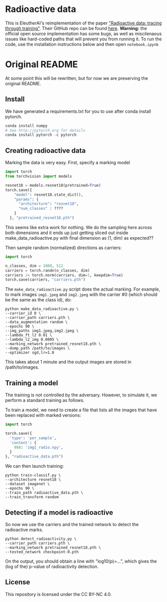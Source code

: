 # Radioactive data

This is EleutherAI's reimplementation of the paper ["Radioactive data: tracing through training"](https://arxiv.org/abs/2002.00937). Their GitHub repo can be found [here](https://github.com/facebookresearch/radioactive_data). **Warning:** the official open source implementation has some bugs, as well as miscilenaous issues like hard-coded paths that will prevent you from running it. To run the code, use the installation instructions below and then open `notebook.ipynb`

# Original README

At some point this will be rewritten, but for now we are preserving the original README.

## Install

We have generated a requirements.txt for you to use after conda install pytorch.
```python
conda install numpy
# See http://pytorch.org for details
conda install pytorch -c pytorch
```

## Creating radioactive data

Marking the data is very easy.
First, specify a marking model
```python
import torch
from torchvision import models

resnet18 = models.resnet18(pretrained=True)
torch.save({
    "model": resnet18.state_dict(),
    "params": {
      "architecture": "resnet18",
      "num_classes" : ????
    }
  }, "pretrained_resnet18.pth")

```

This seems like extra work for nothing. We do the sampling here across both dimensions and it ends up just getting sliced out inside make_data_radioactive.py with final dimension as (1, dim) as expected??

Then sample random (normalized) directions as carriers:
```python
import torch

n_classes, dim = 1000, 512
carriers = torch.randn(n_classes, dim)
carriers /= torch.norm(carriers, dim=1, keepdim=True)
torch.save(carriers, "carriers.pth")
```

The `make_data_radioactive.py` script does the actual marking.
For example, to mark images `img1.jpeg` and `img2.jpeg` with the carrier #0 (which should be the same as the class id), do:
```
python make_data_radioactive.py \
--carrier_id 0 \
--carrier_path carriers.pth \
--data_augmentation random \
--epochs 90 \
--img_paths img1.jpeg,img2.jpeg \
--lambda_ft_l2 0.01 \
--lambda_l2_img 0.0005 \
--marking_network pretrained_resnet18.pth \
--dump_path /path/to/images \
--optimizer sgd,lr=1.0
```

This takes about 1 minute and the output images are stored in /path/to/images.


## Training a model

The training is not controlled by the adversary. 
However, to simulate it, we perform a standard training as follows.

To train a model, we need to create a file that lists all the images that have been replaced with marked versions:

```python
import torch

torch.save({
  'type': 'per_sample',
  'content': {
    988: 'img1_radio.npy',
  }
}, "radioactive_data.pth")
```

We can then launch training:
```
python train-classif.py \
--architecture resnet18 \
--dataset imagenet \
--epochs 90 \
--train_path radioactive_data.pth \
--train_transform random
```

## Detecting if a model is radioactive

So now we use the carriers and the trained network to detect the radioactive marks.

```
python detect_radioactivity.py \
--carrier_path carriers.pth \
--marking_network pretrained_resnet18.pth \
--tested_network checkpoint-0.pth
```

On the output, you should obtain a line with "log10(p)=...", which gives the (log of the) p-value of radioactivity detection.

## License

This repository is licensed under the CC BY-NC 4.0.
